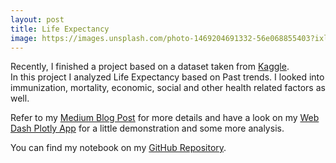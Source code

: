 ```yaml
---
layout: post
title: Life Expectancy
image: https://images.unsplash.com/photo-1469204691332-56e068855403?ixlib=rb-1.2.1&auto=format&fit=crop&w=1050&q=80
---
```


Recently, I finished a project based on a dataset taken from [Kaggle](https://www.kaggle.com/augustus0498/life-expectancy-who).  
In this project I analyzed Life Expectancy based on Past trends. I looked into immunization, mortality, economic, social and other health related factors as well.

Refer to my [Medium Blog Post](https://medium.com/@veramendes10/life-expectancy-how-past-trends-influences-the-future-4e0dc2a3c4fd) for more details and have a look on my [Web Dash Plotly App](https://life-expectancy-project.herokuapp.com/) for a little demonstration and some more analysis.

You can find my notebook on my [GitHub Repository](https://github.com/VeraMendes/Life-expectancy-project).
